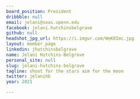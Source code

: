 ```yaml
---
board_position: President
dribbble: null
email: jelani@seas.upenn.edu
facebook: jelani.hutchinsbelgrave
github: null
headshot_jpg_url: https://i.imgur.com/WeK0Imc.jpg
layout: member_page
linkedin: jhutchinsbelgrave
name: Jelani Hutchins-Belgrave
personal_site: null
slug: jelani-hutchins-belgrave
tagline: shoot for the stars aim for the moon
twitter: jelanihb
year: 2021

---
```

